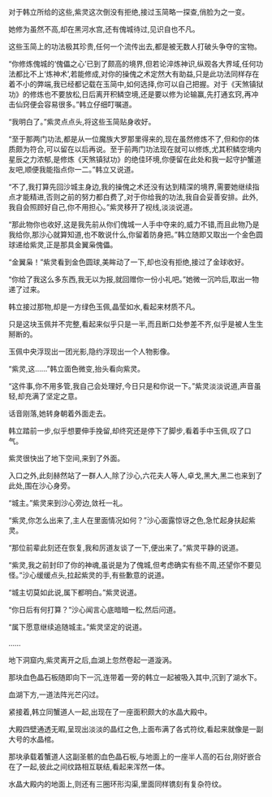 
对于韩立所给的这些,紫灵这次倒没有拒绝,接过玉简略一探查,俏脸为之一变。

她修为虽然不高,却在黑河水宫,还有傀城待过,见识自也不凡。

这些玉简上的功法极其珍贵,任何一个流传出去,都是被无数人打破头争夺的宝物。

“你修炼傀城的‘傀儡之心’已到了颇高的境界,但若论淬炼神识,纵观各大界域,任何功法都比不上‘炼神术’,若能修成,对你的操傀之术定然大有助益,只是此功法同样存在着不小的弊端,我已经都记载在玉简中,如何选择,你可以自己把握。对于《天煞镇狱功》的修炼也不要放松,日后离开积鳞空境,还是要以修为论输赢,先打通玄窍,再冲击仙窍便会容易很多。”韩立仔细叮嘱道。

“我明白了。”紫灵点点头,将这些玉简贴身收好。

“至于那两门功法,都是从一位魔族大罗那里得来的,现在虽然修炼不了,但和你的体质颇为符合,可以留在以后再说。至于前两门功法现在就可以修炼,尤其积鳞空境内星辰之力浓郁,是修炼《天煞镇狱功》的绝佳环境,你便留在此处和我一起守护蟹道友吧,顺便我能指点你一二。”韩立又说道。

“不了,我打算先回沙城主身边,我的操傀之术还没有达到精深的境界,需要她继续指点才能精进,否则之前的努力都白费了,对于你给我的功法,我自会妥善安排。此外,我自会照顾好自己,你不用担心。”紫灵移开了视线,淡淡说道。

“那此物你也收好,这是我先前从你们傀城一人手中夺来的,威力不错,而且此物乃是我给你,那沙心就算知道,也不敢说什么,你留着防身把。”韩立随即又取出一个金色圆球递给紫灵,正是那具金翼枭傀儡。

“金翼枭！”紫灵看到金色圆球,美眸动了一下,却也没有拒绝,接过了金球收好。

“你给了我这么多东西,我无以为报,就回赠你一份小礼吧。”她微一沉吟后,取出一物递了过来。

韩立接过那物,却是一方绿色玉佩,晶莹如水,看起来材质不凡。

只是这块玉佩并不完整,看起来似乎只是一半,而且断口处参差不齐,似乎是被人生生掰断的。

玉佩中央浮现出一团光影,隐约浮现出一个人物影像。

“紫灵,这……”韩立面色微变,抬头看向紫灵。

“这件事,你不用多管,我自己会处理好,今日只是和你说一下。”紫灵淡淡说道,声音虽轻,却充满了坚定之意。

话音刚落,她转身朝着外面走去。

韩立踏前一步,似乎想要伸手挽留,却终究还是停下了脚步,看着手中玉佩,叹了口气。

紫灵很快出了地下空间,来到了外面。

入口之外,此刻赫然站了一群人人,除了沙心,六花夫人等人,卓戈,黑大,黑二也来到了此处,围在沙心身旁。

“城主。”紫灵来到沙心旁边,敛衽一礼。

“紫灵,你怎么出来了,主人在里面情况如何？”沙心面露惊讶之色,急忙起身扶起紫灵。

“那位前辈此刻还在恢复,我和厉道友谈了一下,便出来了。”紫灵平静的说道。

“紫灵,我之前封印了你的神魂,虽说是为了傀城,但考虑确实有些不周,还望你不要见怪。”沙心缓缓点头,拉起紫灵的手,有些歉意的说道。

“城主切莫如此说,属下都明白。”紫灵说道。

“你日后有何打算？”沙心闻言心底暗暗一松,然后问道。

“属下愿意继续追随城主。”紫灵坚定的说道。

……

地下洞窟内,紫灵离开之后,血湖上忽然卷起一道漩涡。

那块血色晶石板随即向下一沉,连带着一旁的韩立一起被吸入其中,沉到了湖水下。

血湖下方,一道法阵光芒闪过。

紧接着,韩立同蟹道人一起,出现在了一座面积颇大的水晶大殿中。

大殿四壁通透无暇,呈现出淡淡的晶红之色,上面布满了各式符纹,看起来就像是一副大号的水晶棺。

那块承载着蟹道人这副圣骸的血色晶石板,与地面上的一座半人高的石台,刚好嵌合在了一起,彼此之间纹路相互联结,看起来浑然一体。

水晶大殿内的地面上,则还有三圈环形沟渠,里面同样镌刻有复杂符纹。